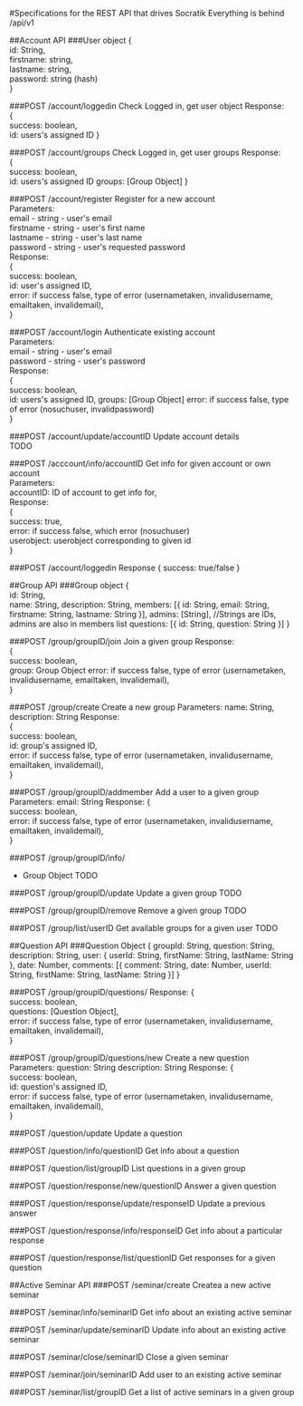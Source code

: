 #Specifications for the REST API that drives Socratik
Everything is behind /api/v1

##Account API
###User object
{  
    id: String,  
    firstname: string,  
    lastname: string,  
    password: string (hash)  
}  

###POST /account/loggedin
Check Logged in, get user object
Response:  
{  
    success: boolean,  
    id: users's assigned ID
}  

###POST /account/groups
Check Logged in, get user groups
Response:  
{  
    success: boolean,  
    id: users's assigned ID
    groups: [Group Object]
}  

###POST /account/register
Register for a new account  
Parameters:  
email - string - user's email  
firstname - string - user's first name  
lastname - string - user's last name  
password - string - user's requested password  
Response:  
{  
    success: boolean,  
    id: user's assigned ID,  
    error: if success false, type of error (usernametaken, invalidusername, emailtaken, invalidemail),  
}  

###POST /account/login
Authenticate existing account  
Parameters:  
email - string - user's email  
password - string - user's password  
Response:  
{  
    success: boolean,  
    id: users's assigned ID,
    groups: [Group Object]
    error: if success false, type of error (nosuchuser, invalidpassword)  
}  

###POST /account/update/accountID
Update account details  
TODO  

###POST /acccount/info/accountID
Get info for given account or own account  
Parameters:  
accountID: ID of account to get info for,  
Response:  
{  
    success: true,  
    error: if success false, which error (nosuchuser)  
    userobject: userobject corresponding to given id  
}  

###POST /account/loggedin
Response {
    success: true/false
}



##Group API
###Group object
{  
    id: String,  
    name: String,
	description: String,
	members: [{
		id: String,
		email: String,
		firstname: String,
		lastname: String
	}],
	admins: [String], //Strings are IDs, admins are also in members list
	questions: [{
		id: String,
		question: String
	}]
}

###POST /group/groupID/join
Join a given group
Response:  
{  
    success: boolean,  
    group: Group Object 
    error: if success false, type of error (usernametaken, invalidusername, emailtaken, invalidemail),  
}

###POST /group/create
Create a new group
Parameters:
name: String,
description: String
Response:  
{  
    success: boolean,  
    id: group's assigned ID,  
    error: if success false, type of error (usernametaken, invalidusername, emailtaken, invalidemail),  
}

###POST /group/groupID/addmember
Add a user to a given group
Parameters:
email: String
Response:
{  
    success: boolean,  
    error: if success false, type of error (usernametaken, invalidusername, emailtaken, invalidemail),  
}

###POST /group/groupID/info/
- Group Object
TODO

###POST /group/groupID/update
Update a given group
TODO

###POST /group/groupID/remove
Remove a given group
TODO

###POST /group/list/userID
Get available groups for a given user
TODO

##Question API
###Question Object
{
	groupId: String,
	question: String,
    description: String,
	user: {
		userId: String,
		firstName: String,
		lastName: String
	},
	date: Number,
	comments: [{
		comment: String,
		date: Number,
		userId: String,
		firstName: String,
		lastName: String
	}]
}

###POST /group/groupID/questions/
Response:
{  
    success: boolean,  
    questions: [Question Object],  
    error: if success false, type of error (usernametaken, invalidusername, emailtaken, invalidemail),  
}


###POST /group/groupID/questions/new
Create a new question
Parameters:
question: String
description: String
Response:
{  
    success: boolean,  
    id: question's assigned ID,  
    error: if success false, type of error (usernametaken, invalidusername, emailtaken, invalidemail),  
}

###POST /question/update
Update a question

###POST /question/info/questionID
Get info about a question

###POST /question/list/groupID
List questions in a given group

###POST /question/response/new/questionID
Answer a given question

###POST /question/response/update/responseID
Update a previous answer

###POST /question/response/info/responseID
Get info about a particular response

###POST /question/response/list/questionID
Get responses for a given question



##Active Seminar API
###POST /seminar/create
Createa a new active seminar

###POST /seminar/info/seminarID
Get info about an existing active seminar

###POST /seminar/update/seminarID
Update info about an existing active seminar

###POST /seminar/close/seminarID
Close a given seminar

###POST /seminar/join/seminarID
Add user to an existing active seminar

###POST /seminar/list/groupID
Get a list of active seminars in a given group